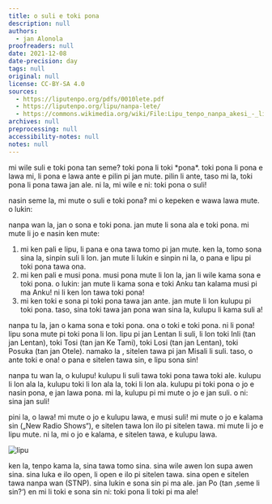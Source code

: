 ```yaml
---
title: o suli e toki pona
description: null
authors:
  - jan Alonola
proofreaders: null
date: 2021-12-08
date-precision: day
tags: null
original: null
license: CC-BY-SA 4.0
sources:
  - https://liputenpo.org/pdfs/0010lete.pdf
  - https://liputenpo.org/lipu/nanpa-lete/
  - https://commons.wikimedia.org/wiki/File:Lipu_tenpo_nanpa_akesi_-_lipu.png
archives: null
preprocessing: null
accessibility-notes: null
notes: null
---
```


mi wile suli e toki pona tan seme? toki pona li toki \*pona\*. toki pona li pona e lawa mi, li pona e lawa ante e pilin pi jan mute. pilin li ante, taso mi la, toki pona li pona tawa jan ale. ni la, mi wile e ni: toki pona o suli!

nasin seme la, mi mute o suli e toki pona‽ mi o kepeken e wawa lawa mute. o lukin:

nanpa wan la, jan o sona e toki pona. jan mute li sona ala e toki pona. mi mute li jo e nasin ken mute:

1. mi ken pali e lipu, li pana e ona tawa tomo pi jan mute. ken la, tomo sona sina la, sinpin suli li lon. jan mute li lukin e sinpin ni la, o pana e lipu pi toki pona tawa ona.
2. mi ken pali e musi pona. musi pona mute li lon la, jan li wile kama sona e toki pona. o lukin: jan mute li kama sona e toki Anku tan kalama musi pi ma Anku! ni li ken lon tawa toki pona!
3. mi ken toki e sona pi toki pona tawa jan ante. jan mute li lon kulupu pi toki pona. taso, sina toki tawa jan pona wan sina la, kulupu li kama suli a!

nanpa tu la, jan o kama sona e toki pona. ona o toki e toki pona. ni li pona! lipu sona mute pi toki pona li lon. lipu pi jan Lentan li suli, li lon toki Inli (tan jan Lentan), toki Tosi (tan jan Ke Tami), toki Losi (tan jan Lentan), toki Posuka (tan jan Otele). namako la , sitelen tawa pi jan Misali li suli. taso, o ante toki e ona! o pana e sitelen tawa sin, e lipu sona sin!

nanpa tu wan la, o kulupu! kulupu li suli tawa toki pona tawa toki ale. kulupu li lon ala la, kulupu toki li lon ala la, toki li lon ala. kulupu pi toki pona o jo e nasin pona, e jan lawa pona. mi la, kulupu pi mi mute o jo e jan suli. o ni: sina jan suli!

pini la, o lawa! mi mute o jo e kulupu lawa, e musi suli! mi mute o jo e kalama sin („New Radio Shows“), e sitelen tawa lon ilo pi sitelen tawa. mi mute li jo e lipu mute. ni la, mi o jo e kalama, e sitelen tawa, e kulupu lawa.

![lipu](https://upload.wikimedia.org/wikipedia/commons/f/f9/Lipu_tenpo_nanpa_akesi_-_lipu.png)

ken la, tenpo kama la, sina tawa tomo sina. sina wile awen lon supa awen sina. sina luka e ilo open, li open e ilo pi sitelen tawa. sina open e sitelen tawa nanpa wan (STNP). sina lukin e sona sin pi ma ale. jan Po (tan ‚seme li sin?‘) en mi li toki e sona sin ni: toki pona li toki pi ma ale!